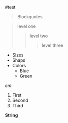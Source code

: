 #test
>Blockquotes

>level one
>
>>level two
>>
>>>level three

* Sizes
* Shaps
* Colors
    * Blue
    * Green

*em*
 1. First
 2. Second
 3. Third
  

__String__
